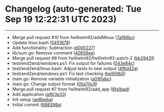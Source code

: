 # Changelog (auto-generated: Tue Sep 19 12:22:31 UTC 2023)
-------------------------------------
* Merge pull request #10 from fwilhelm92/addMinus ([7af86bc](https://github.com/fwilhelm92/gha-demo/commit/7af86bc))
* Update linux.bash ([5451878](https://github.com/fwilhelm92/gha-demo/commit/5451878))
* Add functionality: Subtraction ([d000227](https://github.com/fwilhelm92/gha-demo/commit/d000227))
* lib/sum.go: Remove comment ([40656ee](https://github.com/fwilhelm92/gha-demo/commit/40656ee))
* Merge pull request #8 from fwilhelm92/fwilhelm92-patch-2 ([bb29431](https://github.com/fwilhelm92/gha-demo/commit/bb29431))
* test/end2end/windows.ps1: Fix output for failures ([043e84c](https://github.com/fwilhelm92/gha-demo/commit/043e84c))
* test/end2end/linux.bash: Adjust tests to new output ([4f6d42a](https://github.com/fwilhelm92/gha-demo/commit/4f6d42a))
* test/end2end/windows.ps1: Fix test checking ([be959b5](https://github.com/fwilhelm92/gha-demo/commit/be959b5))
* main.go: Remove variable initialization ([a090abc](https://github.com/fwilhelm92/gha-demo/commit/a090abc))
* main.go: Change output format ([05a70c9](https://github.com/fwilhelm92/gha-demo/commit/05a70c9))
* Merge pull request #7 from fwilhelm92/add_app ([6fa1bad](https://github.com/fwilhelm92/gha-demo/commit/6fa1bad))
* Add application ([a903e33](https://github.com/fwilhelm92/gha-demo/commit/a903e33))
* Init setup ([ae8beba](https://github.com/fwilhelm92/gha-demo/commit/ae8beba))
* Initial commit ([888398a](https://github.com/fwilhelm92/gha-demo/commit/888398a))
